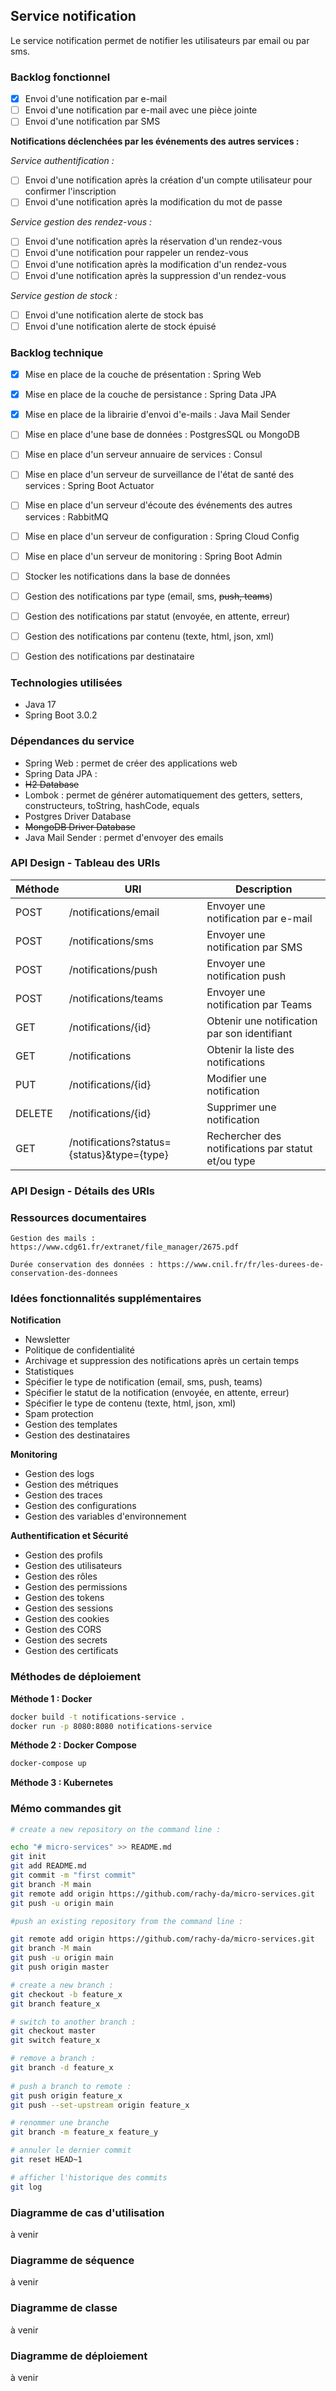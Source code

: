 
## Service notification

Le service notification permet de notifier les utilisateurs par email ou par sms.

### Backlog fonctionnel
- [x] Envoi d'une notification par e-mail
- [ ] Envoi d'une notification par e-mail avec une pièce jointe
- [ ] Envoi d'une notification par SMS

**Notifications déclenchées par les événements des autres services :**

_Service authentification :_
- [ ] Envoi d'une notification après la création d'un compte utilisateur pour confirmer l'inscription
- [ ] Envoi d'une notification après la modification du mot de passe

_Service gestion des rendez-vous :_
- [ ] Envoi d'une notification après la réservation d'un rendez-vous
- [ ] Envoi d'une notification pour rappeler un rendez-vous
- [ ] Envoi d'une notification après la modification d'un rendez-vous
- [ ] Envoi d'une notification après la suppression d'un rendez-vous

_Service gestion de stock :_
- [ ] Envoi d'une notification alerte de stock bas
- [ ] Envoi d'une notification alerte de stock épuisé

### Backlog technique 

- [x] Mise en place de la couche de présentation : Spring Web
- [x] Mise en place de la couche de persistance : Spring Data JPA
- [x] Mise en place de la librairie d'envoi d'e-mails : Java Mail Sender
- [ ] Mise en place d'une base de données : PostgresSQL ou MongoDB
- [ ] Mise en place d'un serveur annuaire de services : Consul
- [ ] Mise en place d'un serveur de surveillance de l'état de santé des services : Spring Boot Actuator
- [ ] Mise en place d'un serveur d'écoute des événements des autres services : RabbitMQ
- [ ] Mise en place d'un serveur de configuration : Spring Cloud Config
- [ ] Mise en place d'un serveur de monitoring : Spring Boot Admin

- [ ] Stocker les notifications dans la base de données

- [ ] Gestion des notifications par type (email, sms, ~~push, teams~~)
- [ ] Gestion des notifications par statut (envoyée, en attente, erreur)
- [ ] Gestion des notifications par contenu (texte, html, json, xml)
- [ ] Gestion des notifications par destinataire

### Technologies utilisées

- Java 17
- Spring Boot 3.0.2


### Dépendances du service

- Spring Web : permet de créer des applications web
- Spring Data JPA :
- ~~H2 Database~~
- Lombok : permet de générer automatiquement des getters, setters, constructeurs, toString, hashCode, equals
- Postgres Driver Database
- ~~MongoDB Driver Database~~
- Java Mail Sender : permet d'envoyer des emails

### API Design - Tableau des URIs

| Méthode | URI                     | Description                                  |
|:--------|-------------------------|----------------------------------------------|
| POST    | /notifications/email    | Envoyer une notification par e-mail          |
| POST    | /notifications/sms      | Envoyer une notification par SMS             |
| POST    | /notifications/push     | Envoyer une notification push                |
| POST    | /notifications/teams    | Envoyer une notification par Teams           |
| GET     | /notifications/{id}     | Obtenir une notification par son identifiant |
| GET     | /notifications          | Obtenir la liste des notifications           |
| PUT     | /notifications/{id}     | Modifier une notification                    |
| DELETE  | /notifications/{id}     | Supprimer une notification                   |
| GET     | /notifications?status={status}&type={type}	| Rechercher des notifications par statut et/ou type |

[//]: # (| GET     | /notifications/health   | Obtenir le status de la base de données      |)

[//]: # (| GET     | /notifications/info     | Obtenir les informations du service          |)

[//]: # (| GET     | /notifications/env      | Obtenir les variables d'environnement        |)

[//]: # (| GET     | /notifications/metrics  | Obtenir les métriques du service             |)

[//]: # (| GET     | /notifications/trace    | Obtenir les traces du service                |)

[//]: # (| GET     | /notifications/refresh  | Rafraîchir les configurations                |)


### API Design - Détails des URIs


### Ressources documentaires

````
Gestion des mails : https://www.cdg61.fr/extranet/file_manager/2675.pdf

Durée conservation des données : https://www.cnil.fr/fr/les-durees-de-conservation-des-donnees
````
### Idées fonctionnalités supplémentaires

**Notification**
- Newsletter
- Politique de confidentialité
- Archivage et suppression des notifications après un certain temps
- Statistiques
- Spécifier le type de notification (email, sms, push, teams)
- Spécifier le statut de la notification (envoyée, en attente, erreur)
- Spécifier le type de contenu (texte, html, json, xml)
- Spam protection
- Gestion des templates
- Gestion des destinataires

**Monitoring**
- Gestion des logs
- Gestion des métriques
- Gestion des traces
- Gestion des configurations
- Gestion des variables d'environnement

**Authentification et Sécurité**
- Gestion des profils
- Gestion des utilisateurs
- Gestion des rôles
- Gestion des permissions
- Gestion des tokens
- Gestion des sessions
- Gestion des cookies
- Gestion des CORS
- Gestion des secrets
- Gestion des certificats


### Méthodes de déploiement

**Méthode 1 : Docker**

```bash
docker build -t notifications-service .
docker run -p 8080:8080 notifications-service
```

**Méthode 2 : Docker Compose**
    
```bash 
docker-compose up
```

**Méthode 3 : Kubernetes**



### Mémo commandes git

```bash
# create a new repository on the command line :

echo "# micro-services" >> README.md
git init
git add README.md
git commit -m "first commit"
git branch -M main
git remote add origin https://github.com/rachy-da/micro-services.git
git push -u origin main

#push an existing repository from the command line :

git remote add origin https://github.com/rachy-da/micro-services.git
git branch -M main
git push -u origin main
git push origin master

# create a new branch :
git checkout -b feature_x 
git branch feature_x

# switch to another branch :
git checkout master
git switch feature_x

# remove a branch :
git branch -d feature_x
 
# push a branch to remote :
git push origin feature_x
git push --set-upstream origin feature_x

# renommer une branche
git branch -m feature_x feature_y 

# annuler le dernier commit 
git reset HEAD~1

# afficher l'historique des commits
git log

```

### Diagramme de cas d'utilisation

à venir

### Diagramme de séquence

à venir

### Diagramme de classe

à venir

### Diagramme de déploiement

à venir